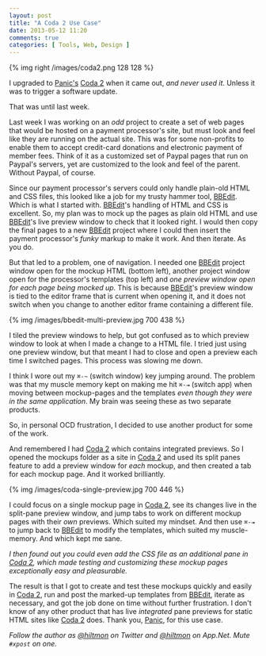 ```yaml
---
layout: post
title: "A Coda 2 Use Case"
date: 2013-05-12 11:20
comments: true
categories: [ Tools, Web, Design ]
---
```


{% img right /images/coda2.png 128 128 %}

I upgraded to [Panic's][panic] [Coda 2][coda] when it came out, *and never used it*. Unless it was to trigger a software update.

That was until last week.

Last week I was working on an *odd* project to create a set of web pages that would be hosted on a payment processor's site, but must look and feel like they are running on the actual site. This was for some non-profits to enable them to accept credit-card donations and electronic payment of member fees. Think of it as a customized set of Paypal pages that run on Paypal's servers, yet are customized to the look and feel of the parent. Without Paypal, of course.

Since our payment processor's servers could only handle plain-old HTML and CSS files, this looked like a job for my trusty hammer tool, [BBEdit][bbedit]. Which is what I started with. [BBEdit][bbedit]'s handling of HTML and CSS is excellent. So, my plan was to mock up the pages as plain old HTML and use [BBEdit][bbedit]'s live preview window to check that it looked right. I would then copy the final pages to a new [BBEdit][bbedit] project where I could then insert the payment processor's *funky* markup to make it work. And then iterate. As you do.

But that led to a problem, one of navigation. I needed one [BBEdit][bbedit] project window open for the mockup HTML (bottom left), another project window open for the processor's templates (top left) and *one preview window open for each page being mocked up.* This is because [BBEdit][bbedit]'s preview window is tied to the editor frame that is current when opening it, and it does not switch when you change to another editor frame containing a different file.

{% img /images/bbedit-multi-preview.jpg 700 438 %}

I tiled the preview windows to help, but got confused as to which preview window to look at when I made a change to a HTML file. I tried just using one preview window, but that meant I had to close and open a preview each time I switched pages. This process was slowing me down.

I think I wore out my `⌘-~` (switch window) key jumping around. The problem was that my muscle memory kept on making me hit `⌘-⇥` (switch app) when moving between mockup-pages and the templates *even though they were in the same application*. My brain was seeing these as two separate products.

So, in personal OCD frustration, I decided to use another product for some of the work.

And remembered I had [Coda 2][coda] which contains integrated previews. So I opened the mockups folder as a site in [Coda 2][coda] and used its split panes feature to add a preview window for *each* mockup, and then created a tab for each mockup page. And it worked brilliantly.

{% img /images/coda-single-preview.jpg 700 446 %}

I could focus on a single mockup page in [Coda 2][coda], see its changes live in the split-pane preview window, and jump tabs to work on different mockup pages with their *own* previews. Which suited my mindset. And then use `⌘-⇥` to jump back to [BBEdit][bbedit] to modify the templates, which suited my muscle-memory. And which kept me sane.

*I then found out you could even add the CSS file as an additional pane in [Coda 2][coda], which made testing and customizing these mockup pages exceptionally easy and pleasurable.*

The result is that I got to create and test these mockups quickly and easily in [Coda 2][coda], run and post the marked-up templates from [BBEdit][bbedit], iterate as necessary, and got the job done on time without further frustration. I don't know of any other product that has live *integrated* pane previews for static HTML sites like [Coda 2][coda] does. Thank you, [Panic][panic], for this use case.

*Follow the author as [@hiltmon][twitter] on Twitter and [@hiltmon][app] on App.Net. Mute `#xpost` on one.*

[app]: http://alpha.app.net/hiltmon
[panic]: http://www.panic.com
[coda]: https://itunes.apple.com/us/app/coda-2/id499340368?mt=12&uo=4&at=10l894
[bbedit]: https://itunes.apple.com/us/app/bbedit/id404009241?mt=12&uo=4&at=10l894
[twitter]: https://twitter.com/hiltmon